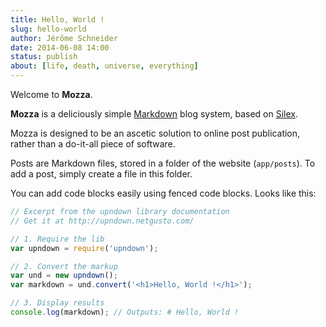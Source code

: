 ```yaml
---
title: Hello, World !
slug: hello-world
author: Jérôme Schneider
date: 2014-06-08 14:00
status: publish
about: [life, death, universe, everything]
---
```

Welcome to **Mozza**.

**Mozza** is a deliciously simple [Markdown](http://daringfireball.net/projects/markdown/) blog system, based on [Silex](http://silex.sensiolabs.org).

Mozza is designed to be an ascetic solution to online post publication, rather than a do-it-all piece of software.

Posts are Markdown files, stored in a folder of the website (`app/posts`). To add a post, simply create a file in this folder.

You can add code blocks easily using fenced code blocks. Looks like this:

```javascript
// Excerpt from the upndown library documentation
// Get it at http://upndown.netgusto.com/

// 1. Require the lib
var upndown = require('upndown');

// 2. Convert the markup
var und = new upndown();
var markdown = und.convert('<h1>Hello, World !</h1>');

// 3. Display results
console.log(markdown); // Outputs: # Hello, World !
```